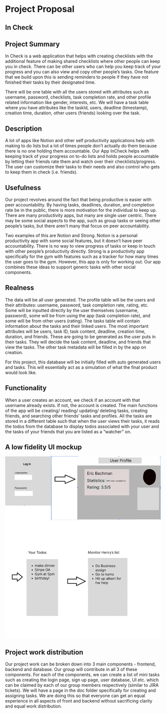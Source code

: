 # Project Proposal

## In Check

## Project Summary

In Check is a web application that helps with creating checklists with the additional feature of making shared checklists where other people can keep you in check. There can be other users who can help you keep track of your progress and you can also view and copy other people’s tasks. One feature that we build upon this is sending reminders to people if they have not finished their tasks by their designated time.

There will be one table with all the users stored with attributes such as username, password, checklists, task completion rate, and other profile related information like gender, interests, etc. We will have a task table where you have attributes like the taskId, users, deadline (timestamp), creation time, duration, other users (friends)  looking over the task.

## Description
A lot of apps like Notion and other self productivity applications help with making to do lists but a lot of times people don’t actually do them because there is no one holding them accountable. Our App InCheck helps with keeping track of your progress on to-do lists and holds people accountable by letting their friends rate them and watch over their checklists/progress. The user can customize their tasks to their needs and also control who gets to keep them in check (i.e. friends). 

## Usefulness
Our project revolves around the fact that being productive is easier with peer accountability. By having tasks, deadlines, duration, and completion rate be in the public, there is more motivation for the individual to keep up. There are many productivity apps, but many are single user centric. There may be some social aspects to the app, such as group tasks or seeing other people’s tasks, but there aren't many that focus on peer accountability. 

Two examples of this are Notion and Strong. Notion is a personal productivity app with some social features, but it doesn’t have peer accountability. There is no way to view progress of tasks or keep in touch with other people’s productivity directly. Strong is a productivity app specifically for the gym with features such as a tracker for how many times the user goes to the gym. However, this app is only for working out. Our app combines these ideas to support generic tasks with other social components.

## Realness
The data will be all user generated. The profile table will be the users and their attributes: username, password, task completion rate, rating, etc. Some will be inputted directly by the user themselves (username, password), some will be from using the app (task completion rate), and some will be from other users (rating).
The tasks table will contain information about the tasks and their linked users. The most important attributes will be users, task ID, task content, deadline, creation time, duration, and friends. These are going to be generated as the user puts in their tasks. They will decide the task content, deadline, and friends that view the tasks. The other task metadata will be filled in by the app on creation.

For this project, this database will be initially filled with auto generated users and tasks. This will essentially act as a simulation of what the final product would look like.

## Functionality
When a user creates an account, we check if an account with that username already exists. If not, the account is created. The main functions of the app will be creating/ reading/ updating/ deleting tasks, creating friends, and searching other friends’ tasks and profiles. All the tasks are stored in a different table such that when the user views their tasks, it reads the todos from the database to display todos associated with your user and the tasks of your friends that you are listed as a “watcher” on.

## A low fidelity UI mockup
![ui mockup](images/ui.png)

## Project work distribution
Our project work can be broken down into 3 main components - frontend, backend and database.
Our group will contribute in all 3 of these components. For each of the components, we can create a list of mini tasks such as creating the login page, sign up page, user database, UI  etc. which can be claimed by each of our group members respectively (similar to JIRA tickets).
We will have a page in the doc folder specifically for creating and assigning tasks. We are doing this so that everyone can get an equal experience in all aspects of front and backend without sacrificing clarity and equal work distribution.
